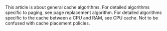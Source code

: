 This article is about general cache algorithms. For detailed algorithms specific to paging, see page replacement algorithm. For detailed algorithms specific to the cache between a CPU and RAM, see CPU cache.
Not to be confused with cache placement policies.
